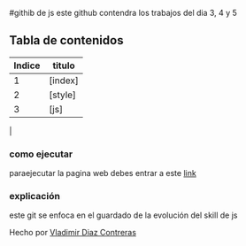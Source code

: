 #githib de js
este github contendra los trabajos del dia 3, 4 y 5 

## Tabla de contenidos
| Indice| titulo |
|--|--|
| 1 |[index]|
| 2 |[style]|
| 3 | [js]| 
|




### como ejecutar 
paraejecutar la pagina web debes entrar a este  [link](hhttps://vladimirdiazcontreras.github.io/JavaScript_S1_DiazVladimir/dia3_4_5)  



### explicación  
este git   se enfoca en el guardado de la evolución del skill de js
 


Hecho por [Vladimir Diaz Contreras](https://github.com/VladimirDiazContreras)  
